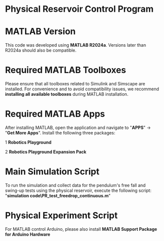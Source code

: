 # Physical Reservoir Control Program

# MATLAB Version
This code was developed using **MATLAB R2024a**. Versions later than R2024a should also be compatible.

# Required MATLAB Toolboxes
Please ensure that all toolboxes related to Simulink and Simscape are installed. For convenience and to avoid compatibility issues, we recommend **installing all available toolboxes** during MATLAB installation.

# Required MATLAB Apps
After installing MATLAB, open the application and navigate to "**APPS**" → "**Get More Apps**". Install the following three packages:

1 **Robotics Playground**

2 **Robotics Playground Expansion Pack**

# Main Simulation Script
To run the simulation and collect data for the pendulum's free fall and swing-up tests using the physical reservoir, execute the following script: "**simulation code\PR_test_freedrop_continuous.m**"

# Physical Experiment Script

For MATLAB control Arduino, please also install **MATLAB Support Package for Arduino Hardware**
